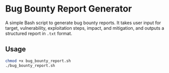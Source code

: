 # Bug Bounty Report Generator
A simple Bash script to generate bug bounty reports. It takes user input for target, vulnerability, exploitation steps, impact, and mitigation, and outputs a structured report in `.txt` format.

## Usage
```bash
chmod +x bug_bounty_report.sh
./bug_bounty_report.sh
